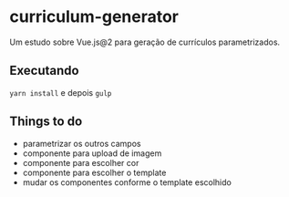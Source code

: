 
# curriculum-generator
Um estudo sobre Vue.js@2 para geração de currículos parametrizados.

## Executando
`yarn install` e depois `gulp`

## Things to do
- parametrizar os outros campos
- componente para upload de imagem
- componente para escolher cor
- componente para escolher o template
- mudar os componentes conforme o template escolhido
